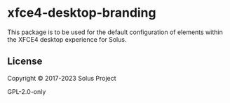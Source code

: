 # xfce4-desktop-branding

This package is to be used for the default configuration of elements within the XFCE4 desktop experience for Solus.

## License

Copyright © 2017-2023 Solus Project

GPL-2.0-only